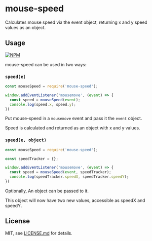 # mouse-speed

Calculates mouse speed via the event object, returning x and y speed values as an object.

## Usage

[![NPM](https://nodei.co/npm/mouse-speed.png)](https://nodei.co/npm/mouse-speed/)

mouse-speed can be used in two ways:

### `speed(e)`

```js
const mouseSpeed = require('mouse-speed');

window.addEventListener('mousemove', (event) => {
  const speed = mouseSpeed(event);
  console.log(speed.x, speed.y);
})
```

Put mouse-speed in a `mousemove` event and pass it the `event` object.

Speed is calculated and returned as an object with x and y values.

### `speed(e, object)`

```js
const mouseSpeed = require('mouse-speed');

const speedTracker = {};

window.addEventListener('mousemove', (event) => {
  const speed = mouseSpeed(event, speedTracker);
  console.log(speedTracker.speedX, speedTracker.speedY);
})
```

Optionally, An object can be passed to it.

This object will now have two new values, accessible as speedX and speedY.

## License

MIT, see [LICENSE.md](http://github.com/processprocess/mouse-speed/blob/master/LICENSE.md) for details.